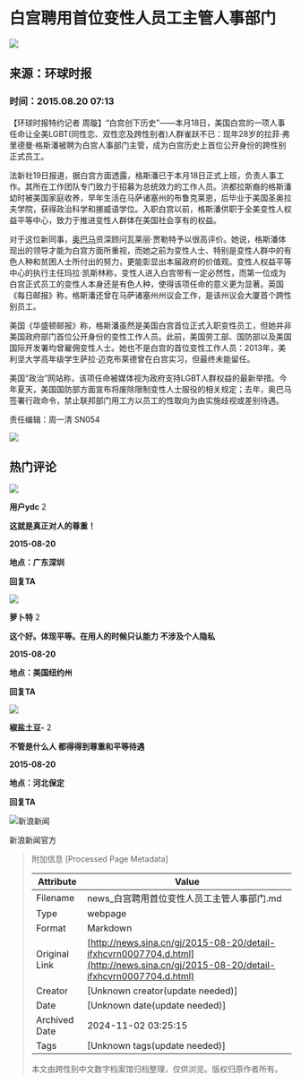 # 白宫聘用首位变性人员工主管人事部门

![](//n.sinaimg.cn/default/622af858/20181010/default_avatar.jpg)

## 来源：环球时报

### 时间：2015.08.20 07:13

【环球时报特约记者 周璇】“白宫创下历史”——本月18日，美国白宫的一项人事任命让全美LGBT(同性恋、双性恋及跨性别者)人群雀跃不已：现年28岁的拉菲·弗里德曼·格斯潘被聘为白宫人事部门主管，成为白宫历史上首位公开身份的跨性别正式员工。

法新社19日报道，据白宫方面透露，格斯潘已于本月18日正式上班，负责人事工作。其所在工作团队专门致力于招募为总统效力的工作人员。洪都拉斯裔的格斯潘幼时被美国家庭收养，早年生活在马萨诸塞州的布鲁克莱恩，后毕业于美国圣奥拉夫学院，获得政治科学和挪威语学位。入职白宫以前，格斯潘供职于全美变性人权益平等中心，致力于推进变性人群体在美国社会享有的权益。

对于这位新同事，[奥巴马](https://news.sina.cn/news_zt/keyword.d.html?vt=4&k=%E5%A5%A5%E5%B7%B4%E9%A9%AC)资深顾问瓦莱丽·贾勒特予以很高评价。她说，格斯潘体现出的领导才能为白宫方面所重视，而她之前为变性人士、特别是变性人群中的有色人种和贫困人士所付出的努力，更能彰显出本届政府的价值观。变性人权益平等中心的执行主任玛拉·凯斯林称，变性人进入白宫带有一定必然性，而第一位成为白宫正式员工的变性人本身还是有色人种，使得该项任命的意义更为显著。英国《每日邮报》称，格斯潘还曾在马萨诸塞州州议会工作，是该州议会大厦首个跨性别员工。

美国《华盛顿邮报》称，格斯潘虽然是美国白宫首位正式入职变性员工，但她并非美国政府部门首位公开身份的变性工作人员。此前，美国劳工部、国防部以及美国国际开发署均曾雇佣变性人士。她也不是白宫的首位变性工作人员：2013年，美利坚大学高年级学生萨拉·迈克布莱德曾在白宫实习，但最终未能留任。

美国“政治”网站称，该项任命被媒体视为政府支持LGBT人群权益的最新举措。今年夏天，美国国防部方面宣布将废除限制变性人士服役的相关规定；去年，奥巴马签署行政命令，禁止联邦部门用工方以员工的性取向为由实施歧视或差别待遇。

责任编辑：周一清 SN054

![](//n.sinaimg.cn/default/2fb77759/20151125/320X320.png)

## 热门评论

![](https://tp3.sinaimg.cn/1203917410/50/0/1)

**用户ydc** 2

**这就是真正对人的尊重！**

**2015-08-20**

**地点：广东深圳**

**回复TA**

![](https://tp4.sinaimg.cn/1802526523/50/1288233144/1)

**萝卜特** 2

**这个好。体现平等。在用人的时候只认能力 不涉及个人隐私**

**2015-08-20**

**地点：美国纽约州**

**回复TA**

![](https://tp4.sinaimg.cn/2415104367/50/5726818867/0)

**椒盐土豆-** 2

**不管是什么人 都得得到尊重和平等待遇**

**2015-08-20**

**地点：河北保定**

**回复TA**

![新浪新闻](https://n.sinaimg.cn/default/80905340/20200331/sinalogo.png)

新浪新闻官方

> 附加信息 [Processed Page Metadata]
>
> | Attribute       | Value                                  |
> |-----------------|----------------------------------------|
> | Filename        | news_白宫聘用首位变性人员工主管人事部门.md                             |
> | Type            | webpage                                 |
> | Format          | Markdown                               |
> | Original Link   | [http://news.sina.cn/gj/2015-08-20/detail-ifxhcvrn0007704.d.html](http://news.sina.cn/gj/2015-08-20/detail-ifxhcvrn0007704.d.html)                       |
> | Creator         | [Unknown creator(update needed)]                              |
> | Date            | [Unknown date(update needed)]                                 |
> | Archived Date   | 2024-11-02 03:25:15                             |
> | Tags            | [Unknown tags(update needed)]                                 |
>
> 本文由跨性别中文数字档案馆归档整理，仅供浏览。版权归原作者所有。
>